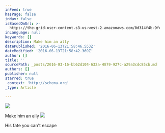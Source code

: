 ```yaml
---
inFeed: true
hasPage: false
inNav: false
isBasedOnUrl: >-
  https://the-grid-user-content.s3-us-west-2.amazonaws.com/0d314f4b-9fc7-4bca-90bd-121be23b6708.png
inLanguage: null
keywords: []
description: Make him an ally
datePublished: '2016-06-13T21:58:46.553Z'
dateModified: '2016-06-13T21:58:42.369Z'
author: []
title: ''
sourcePath: _posts/2016-03-16-bb62d104-632a-4879-927c-a29a3cdc85cb.md
authors: []
publisher: null
starred: true
_context: 'http://schema.org'
_type: Article

---
```

![](https://the-grid-user-content.s3-us-west-2.amazonaws.com/0d314f4b-9fc7-4bca-90bd-121be23b6708.png)

Make him an ally
![](https://the-grid-user-content.s3-us-west-2.amazonaws.com/610812ed-f3e8-40fd-a5de-a078863a31d9.png)

His fate you can't escape